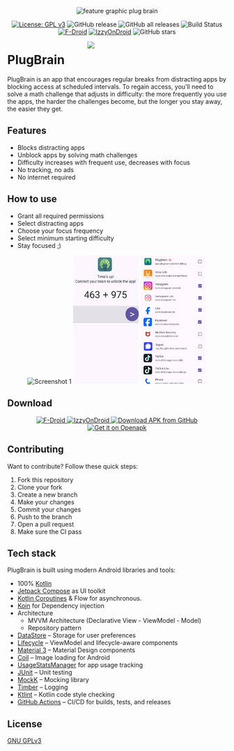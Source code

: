 <div align="center">
  <img src="fastlane/metadata/android/en-US/images/featureGraphic.png" alt="feature graphic plug brain"/>

[![License: GPL v3](https://img.shields.io/badge/License-GPLv3-blue.svg)](https://www.gnu.org/licenses/gpl-3.0)
![GitHub release](https://img.shields.io/github/v/release/msbelaid/PlugBrain)
![GitHub all releases](https://img.shields.io/github/downloads/msbelaid/PlugBrain/total.svg)
![Build Status](https://github.com/msbelaid/PlugBrain/actions/workflows/release-build.yml/badge.svg)
[![F-Droid](https://img.shields.io/f-droid/v/app.plugbrain.android?label=Download%20on%20F-Droid&color=green&logo=f-droid)](https://f-droid.org/en/packages/app.plugbrain.android)
[![IzzyOnDroid](https://img.shields.io/badge/IzzyOnDroid-Available-blue?logo=android&logoColor=white)](https://apt.izzysoft.de/fdroid/index/apk/app.plugbrain.android)
![GitHub stars](https://img.shields.io/github/stars/msbelaid/PlugBrain?style=social)
</div>
<img src="https://github.com/user-attachments/assets/854f75f4-fef6-44fd-b9f3-4987836493b4" align="right" width="320" />

# PlugBrain
PlugBrain is an app that encourages regular breaks from distracting apps by blocking access at scheduled intervals.
To regain access, you’ll need to solve a math challenge that adjusts in difficulty: 
the more frequently you use the apps, 
the harder the challenges become, but the longer you stay away, the easier they get.

## Features
  - Blocks distracting apps
  - Unblock apps by solving math challenges
  - Difficulty increases with frequent use, decreases with focus
  - No tracking, no ads
  - No internet required

## How to use
  - Grant all required permissions
  - Select distracting apps
  - Choose your focus frequency
  - Select minimum starting difficulty
  - Stay focused ;)

<div align="center">
  <img src="fastlane/metadata/android/en-US/images/phoneScreenshots/1.png" alt="Screenshot 1" width="30%" />
  <img src="fastlane/metadata/android/en-US/images/phoneScreenshots/2.png" alt="Screenshot 2" width="30%" />
  <img src="fastlane/metadata/android/en-US/images/phoneScreenshots/3.png" alt="Screenshot 3" width="30%" />
</div>

## Download
<div align="center">
  <a href="https://f-droid.org/packages/app.plugbrain.android/">
      <img src="https://fdroid.gitlab.io/artwork/badge/get-it-on.png" alt="F-Droid" height="75"/>
  </a>
  <a href="https://apt.izzysoft.de/fdroid/index/apk/app.plugbrain.android">
      <img src="https://gitlab.com/IzzyOnDroid/repo/-/raw/master/assets/IzzyOnDroid.png" alt="IzzyOnDroid" height="75"/>
  </a>
  <a href="https://github.com/msbelaid/PlugBrain/releases/latest/download/app-release.apk">
      <img src="https://user-images.githubusercontent.com/663460/26973090-f8fdc986-4d14-11e7-995a-e7c5e79ed925.png" alt="Download APK from GitHub" height="75"/>
  </a>
  <a href="https://www.openapk.net/plugbrain/app.plugbrain.android/">
      <img src="https://www.openapk.net/images/openapk-badge.png" alt="Get it on Openapk" height="75"/>
  </a>
</div>

## Contributing

Want to contribute? Follow these quick steps:

1. Fork this repository
2. Clone your fork
3. Create a new branch
4. Make your changes
5. Commit your changes
6. Push to the branch
7. Open a pull request
8. Make sure the CI pass

## Tech stack
PlugBrain is built using modern Android libraries and tools:

- 100% [Kotlin](https://kotlinlang.org/)
- [Jetpack Compose](https://developer.android.com/jetpack/compose) as UI toolkit
- [Kotlin Coroutines](https://kotlinlang.org/docs/coroutines-overview.html) & Flow for asynchronous.
- [Koin](https://insert-koin.io/) for Dependency injection
- Architecture 
  - MVVM Architecture (Declarative View - ViewModel - Model)
  - Repository pattern
- [DataStore](https://developer.android.com/topic/libraries/architecture/datastore) – Storage for user preferences
- [Lifecycle](https://developer.android.com/jetpack/androidx/releases/lifecycle) – ViewModel and lifecycle-aware components
- [Material 3](https://m3.material.io/) – Material Design components
- [Coil](https://coil-kt.github.io/coil/) – Image loading for Android
- [UsageStatsManager](https://developer.android.com/reference/android/app/usage/package-summary) for app usage tracking
- [JUnit](https://junit.org/junit5/) – Unit testing
- [MockK](https://mockk.io/) – Mocking library
- [Timber](https://github.com/JakeWharton/timber) – Logging
- [Ktlint](https://pinterest.github.io/ktlint/) – Kotlin code style checking
- [GitHub Actions](https://github.com/features/actions) – CI/CD for builds, tests, and releases

## License
[GNU GPLv3](https://www.gnu.org/licenses/gpl-3.0.en.html)

